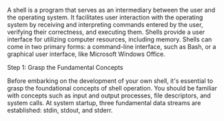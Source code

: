 A shell is a program that serves as an intermediary between the user and the operating system. It facilitates user interaction with the operating system by receiving and interpreting commands entered by the user, verifying their correctness, and executing them. Shells provide a user interface for utilizing computer resources, including memory. Shells can come in two primary forms: a command-line interface, such as Bash, or a graphical user interface, like Microsoft Windows Office.

Step 1: Grasp the Fundamental Concepts

Before embarking on the development of your own shell, it's essential to grasp the foundational concepts of shell operation. You should be familiar with concepts such as input and output processes, file descriptors, and system calls. At system startup, three fundamental data streams are established: stdin, stdout, and stderr.
